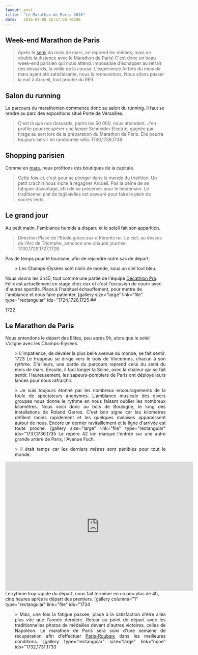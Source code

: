 ```yaml
---
layout: post
title:  "Le Marathon de Paris 2016"
date:   2016-04-08 16:57:50 +0100
---
```

## Week-end Marathon de Paris
> Après le <a href="http://twomoulins.fr/semi-marathon-de-paris-2016/">semi</a> du mois de mars, on reprend les mêmes, mais on double la distance avec le Marathon de Paris!
C'est donc un beau week-end parisien qui nous attend.
Impossible d'échapper au retrait des dossards, la veille de la course.
L'expérience Airbnb du mois de mars ayant été satisfaisante, nous la renouvelons.
Nous allons passer la nuit à Arcueil, tout proche du RER.

## Salon du running
Le parcours du marathonien commence donc au salon du running.
Il faut se rendre au parc des expositions situé Porte de Versailles.
> C'est là que nos dossards, parmi les 50 000, nous attendent.
J'en profite pour récupérer une lampe Schneider Electric, gagnée par tirage au sort lors de la préparation du Marathon de Paris.
Elle pourra toujours servir en randonnée vélo.
1740,1739,1738
## Shopping parisien
Comme en <a href="http://twomoulins.fr/semi-marathon-de-paris-2016/">mars</a>, nous profitons des boutiques de la capitale.
> Cette fois-ci, c'est pour se plonger dans le monde du triathlon.
Un petit crachin nous incite à regagner Arcueil.
Pas la peine de se fatiguer davantage, afin de se préserver pour le lendemain.
Le traditionnel plat de tagliatelles est savouré pour faire le plein de sucres lents.

## Le grand jour
Au petit matin, l'ambiance humide a disparu et le soleil fait son apparition.
> Direction Place de l'Etoile grâce aux différents rer.
Le ciel, au dessus de l'Arc de Triomphe, annonce une chaude journée.
1730,1729,1727,1728
<p style="text-align: left;">Pas de temps pour le tourisme, afin de rejoindre notre sas de départ.
<p style="text-align: left; padding-left: 30px;">> Les Champs-Elysées sont noirs de monde, sous un ciel tout bleu.
<p style="text-align: left;">Nous visons les 3h45, tout comme une partie de l'équipe <a href="http://www.decathlonpro.fr">Décathlon Pro</a>.
Félix est actuellement en stage chez eux et c'est l'occasion de courir avec d'autres sportifs.
Place à l'habituel échauffement, pour mettre de l'ambiance et nous faire patienter.
[gallery size="large" link="file" type="rectangular" ids="1724,1726,1725
## 



1722
## Le Marathon de Paris
Nous entendons le départ des Elites, peu après 9h, alors que le soleil s'aligne avec les Champs-Elysées.
<p style="padding-left: 30px; text-align: justify;">> L'impatience, de dévaler la plus belle avenue du monde, se fait sentir.
1723
Le troupeau se dirige vers le bois de Vincennes, chacun à son rythme.
D'ailleurs, une partie du parcours reprend celui du semi du mois de mars.
Ensuite, il faut longer la Seine, avec la chaleur qui se fait sentir.
Heureusement, les sapeurs-pompiers de Paris ont déployé leurs lances pour nous rafraîchir.
<p style="padding-left: 30px; text-align: justify;">> Je suis toujours étonné par les nombreux encouragements de la foule de spectateurs anonymes.
L'ambiance musicale des divers groupes nous donne le rythme en nous faisant oublier les nombreux kilomètres.
Nous voici donc au bois de Boulogne, le long des installations de Roland Garros.
C'est bon signe car les kilomètres défilent moins rapidement et les quelques malaises apparaissent autour de nous.
Encore un dernier ravitaillement et la ligne d'arrivée est toute proche.
[gallery size="large" link="file" type="rectangular" ids="1737,1736,1735
Le repère 42 km marque l'entrée sur une autre grande artère de Paris, l'Avenue Foch.
<p style="padding-left: 30px; text-align: justify;">> Il était temps car les derniers mètres sont pénibles pour tout le monde.

<center><iframe src="https://www.strava.com/activities/535335894/embed/1557a8c7289e918665daf6df91ce3f702cf6274c" width="590" height="405" frameborder="0" scrolling="no" data-mce-fragment="1"></iframe></center>
Le rythme trop rapide du départ, nous fait terminer en un peu plus de 4h, cinq heures après le départ des premiers.
[gallery columns="1" type="rectangular" link="file" ids="1734
<p style="padding-left: 30px; text-align: justify;">> Mais, une fois la fatigue passée, place à la satisfaction d'être allés plus vite que l'année dernière.
Retour au point de départ avec les traditionnelles photos de médailles devant d'autres victoires, celles de Napoléon.
Le marathon de Paris sera suivi d'une semaine de récupération afin d'effectuer <a href="http://twomoulins.fr/velo/en-piste-pour-paris-roubaix-2016">Paris-Roubaix</a> dans les meilleures conditions.
[gallery type="rectangular" size="large" link="none" ids="1732,1731,1733


